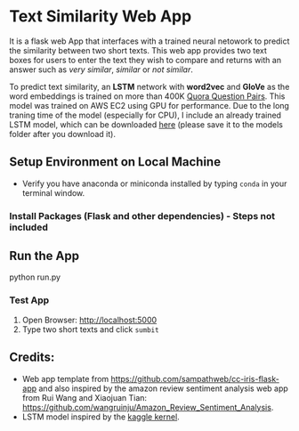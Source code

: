 # Text Similarity Web App

It is a flask web App that interfaces with a trained neural netowork to predict the similarity between two short texts. This web app provides two text boxes for users to enter the text they wish to compare and returns with an answer such as *very similar*,  *similar* or *not similar*.  

To predict text similarity, an **LSTM** network with **word2vec** and **GloVe** as the word embeddings is trained on more than 400K [Quora Question Pairs][]. This model was trained on AWS EC2 using GPU for performance. Due to the long traning time of the model (especially for CPU), I include an already trained LSTM model, which can be downloaded [here][] (please save it to the models folder after you download it).

[quora question pairs]: https://www.kaggle.com/c/quora-question-pairs/data

[here]: https://drive.google.com/file/d/1Wpmaayk1206LdxgYpb--2Dx-ZKI4I5wl/view?usp=sharing

## Setup Environment on Local Machine

* Verify you have anaconda or miniconda installed by typing `conda` in your terminal window.




### Install Packages (Flask and other dependencies) - Steps not included



## Run the App
python run.py


### Test App

1. Open Browser:  [http://localhost:5000](http://localhost:5000)
2. Type two short texts and click `sumbit`

## Credits:

* Web app template from https://github.com/sampathweb/cc-iris-flask-app and also inspired by the amazon review sentiment analysis web app from Rui Wang and Xiaojuan Tian: https://github.com/wangruinju/Amazon_Review_Sentiment_Analysis.
* LSTM model inspired by the [kaggle kernel][].

[kaggle kernel]: https://www.kaggle.com/lystdo/lstm-with-word2vec-embeddings


